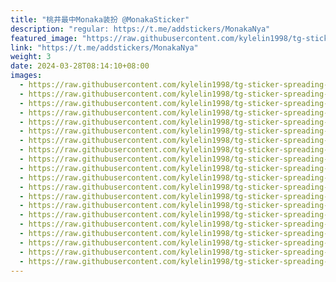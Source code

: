 ```yaml
---
title: "桃井最中Monaka装扮 @MonakaSticker"
description: "regular: https://t.me/addstickers/MonakaNya"
featured_image: "https://raw.githubusercontent.com/kylelin1998/tg-sticker-spreading-worldwide-images/main/img/b79444a5-4ab1-466e-8015-04f8ce9dee95.jpg"
link: "https://t.me/addstickers/MonakaNya"
weight: 3
date: 2024-03-28T08:14:10+08:00
images:
  - https://raw.githubusercontent.com/kylelin1998/tg-sticker-spreading-worldwide-images/main/img/b79444a5-4ab1-466e-8015-04f8ce9dee95.jpg
  - https://raw.githubusercontent.com/kylelin1998/tg-sticker-spreading-worldwide-images/main/img/fe3215e9-a0a6-490f-b620-5616bb04926d.jpg
  - https://raw.githubusercontent.com/kylelin1998/tg-sticker-spreading-worldwide-images/main/img/052e83c0-783b-4a5b-a471-b20201312fb5.jpg
  - https://raw.githubusercontent.com/kylelin1998/tg-sticker-spreading-worldwide-images/main/img/52f7c08d-75d4-4984-b7d1-2711ab5cf150.jpg
  - https://raw.githubusercontent.com/kylelin1998/tg-sticker-spreading-worldwide-images/main/img/5c70bfc9-9b23-4740-9906-f75bb58a9372.jpg
  - https://raw.githubusercontent.com/kylelin1998/tg-sticker-spreading-worldwide-images/main/img/1edfde8c-5919-45bd-9ed3-32e7928b5be7.jpg
  - https://raw.githubusercontent.com/kylelin1998/tg-sticker-spreading-worldwide-images/main/img/37d0ea7a-646f-4952-9551-6477c95246c7.jpg
  - https://raw.githubusercontent.com/kylelin1998/tg-sticker-spreading-worldwide-images/main/img/56722248-597a-4160-aaef-79b7aa7e10a2.jpg
  - https://raw.githubusercontent.com/kylelin1998/tg-sticker-spreading-worldwide-images/main/img/1133b632-249d-487a-bd0a-b283b737fd62.jpg
  - https://raw.githubusercontent.com/kylelin1998/tg-sticker-spreading-worldwide-images/main/img/c0042879-b09c-4921-a7ef-8d34fcd3696f.jpg
  - https://raw.githubusercontent.com/kylelin1998/tg-sticker-spreading-worldwide-images/main/img/78e83058-5a74-4d7e-8039-1d74e0591ace.jpg
  - https://raw.githubusercontent.com/kylelin1998/tg-sticker-spreading-worldwide-images/main/img/c331d9aa-0a78-4d3b-914d-f62c4fc3e173.jpg
  - https://raw.githubusercontent.com/kylelin1998/tg-sticker-spreading-worldwide-images/main/img/3994e4ab-3bfd-415e-b436-c3e157f8dffb.jpg
  - https://raw.githubusercontent.com/kylelin1998/tg-sticker-spreading-worldwide-images/main/img/9aa02f67-0360-406c-bca1-361419b97774.jpg
  - https://raw.githubusercontent.com/kylelin1998/tg-sticker-spreading-worldwide-images/main/img/43b5d613-1d22-4a28-998e-3ff0aee4229a.jpg
  - https://raw.githubusercontent.com/kylelin1998/tg-sticker-spreading-worldwide-images/main/img/c3873957-fdae-4367-9478-4f1d18794890.jpg
  - https://raw.githubusercontent.com/kylelin1998/tg-sticker-spreading-worldwide-images/main/img/4a979223-4959-4f3c-8400-1c8e43b4a810.jpg
  - https://raw.githubusercontent.com/kylelin1998/tg-sticker-spreading-worldwide-images/main/img/5be211f9-7769-4658-9cc8-f41900f555a3.jpg
  - https://raw.githubusercontent.com/kylelin1998/tg-sticker-spreading-worldwide-images/main/img/95813be3-8e38-47cb-bdc7-7866409d00c4.jpg
  - https://raw.githubusercontent.com/kylelin1998/tg-sticker-spreading-worldwide-images/main/img/49099255-cc76-4813-bc21-07bc2a01b850.jpg
---
```

